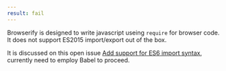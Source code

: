 ```yaml
---
result: fail
---
```


Browserify is designed to write javascript useing `require` for browser code. It does not support ES2015 import/export out of the box.

It is discussed on this open issue [Add support for ES6 import syntax](https://github.com/browserify/browserify/issues/1186), currently need to employ Babel to proceed.
